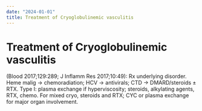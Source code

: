 ```yaml
---
date: "2024-01-01"
title: Treatment of Cryoglobulinemic vasculitis
---
```


# Treatment of Cryoglobulinemic vasculitis

(Blood 2017;129:289; J Inflamm Res 2017;10:49): Rx underlying disorder. Heme malig → chemoradiation; HCV → antivirals; CTD → DMARD/steroids ± RTX. Type I: plasma exchange if hyperviscosity; steroids, alkylating agents, RTX, chemo. For mixed cryo, steroids and RTX; CYC or plasma exchange for major organ involvement.
